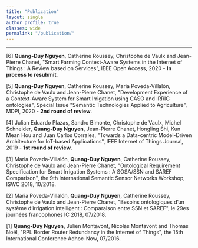 ```yaml
---
title: "Publication"   
layout: single
author_profile: true 
classes: wide
permalink: "/publication/"  
---
```

----
\[6\] **Quang-Duy Nguyen**, Catherine Roussey, Christophe de Vaulx and Jean-Pierre Chanet, "Smart Farming Context-Aware Systems in the Internet of Things : A Review based on Services", IEEE Open Access, 2020 - **In process to resubmit**.  

\[5\] **Quang-Duy Nguyen**, Catherine Roussey, Maria Poveda-Villalón, Christophe de Vaulx and Jean-Pierre Chanet, "Development Experience of a Context-Aware System for Smart Irrigation using CASO and IRRIG ontologies", Special Issue "Semantic Technologies Applied to Agriculture", MDPI, 2020 - **2nd round of review**.  

\[4\] Julian Eduardo Plazas, Sandro Bimonte, Christophe de Vaulx, Michel Schneider, **Quang-Duy Nguyen**, Jean-Pierre Chanet, Hongling Shi, Kun Mean Hou and Juan Carlos Corrales, "Towards a Data-centric Model-Driven Architecture for IoT-based Applications", IEEE Internet of Things Journal, 2019 - **1st round of review**.    

\[3\] Maria Poveda-Villalón, **Quang-Duy Nguyen**, Catherine Roussey, Christophe de Vaulx and Jean-Pierre Chanet, "Ontological Requirement Specification for Smart Irrigation Systems : A SOSA/SSN and SAREF Comparison", the 9th International Semantic Sensor Networks Workshop, ISWC 2018, 10/2018.  

\[2\] Maria Poveda-Villalón, **Quang-Duy Nguyen**, Catherine Roussey, Christophe de Vaulx and Jean-Pierre Chanet, "Besoins ontologiques d’un système d’irrigation intelligent : Comparaison entre SSN et SAREF", le 29es journées francophones IC 2018, 07/2018.  

\[1\] **Quang-Duy Nguyen**, Julien Montavont, Nicolas Montavont and Thomas Noël, "RPL Border Router Redundancy in the Internet of Things", the 15th International Conference Adhoc-Now, 07/2016.  
